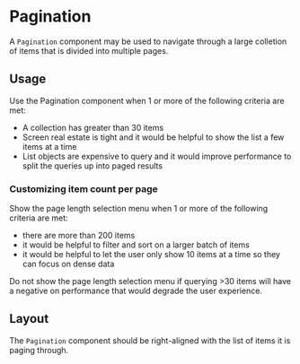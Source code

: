# Pagination

A `Pagination` component may be used to navigate through a large colletion of items that is divided into multiple pages.

## Usage

Use the Pagination component when 1 or more of the following criteria are met:

- A collection has greater than 30 items
- Screen real estate is tight and it would be helpful to show the list a few items at a time
- List objects are expensive to query and it would improve performance to split the queries up into paged results

### Customizing item count per page

Show the page length selection menu when 1 or more of the following criteria are met:

- there are more than 200 items
- it would be helpful to filter and sort on a larger batch of items
- it would be helpful to let the user only show 10 items at a time so they can focus on dense data

Do not show the page length selection menu if querying >30 items will have a negative on performance that would degrade the user experience.

## Layout

The `Pagination` component should be right-aligned with the list of items it is paging through.
